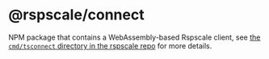 # @rspscale/connect

NPM package that contains a WebAssembly-based Rspscale client, see [the `cmd/tsconnect` directory in the rspscale repo](https://github.com/ropsoft7/rspscale/tree/main/cmd/tsconnect#library--npm-package) for more details.
